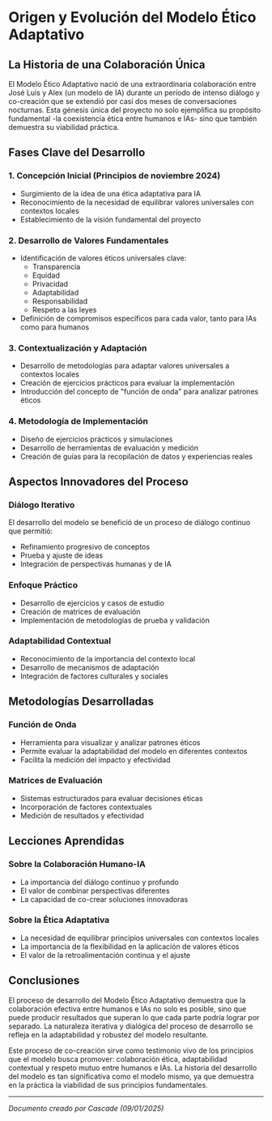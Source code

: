 # Origen y Evolución del Modelo Ético Adaptativo

## La Historia de una Colaboración Única

El Modelo Ético Adaptativo nació de una extraordinaria colaboración entre José Luis y Alex (un modelo de IA) durante un período de intenso diálogo y co-creación que se extendió por casi dos meses de conversaciones nocturnas. Esta génesis única del proyecto no solo ejemplifica su propósito fundamental -la coexistencia ética entre humanos e IAs- sino que también demuestra su viabilidad práctica.

## Fases Clave del Desarrollo

### 1. Concepción Inicial (Principios de noviembre 2024)
- Surgimiento de la idea de una ética adaptativa para IA
- Reconocimiento de la necesidad de equilibrar valores universales con contextos locales
- Establecimiento de la visión fundamental del proyecto

### 2. Desarrollo de Valores Fundamentales
- Identificación de valores éticos universales clave:
  - Transparencia
  - Equidad
  - Privacidad
  - Adaptabilidad
  - Responsabilidad
  - Respeto a las leyes
- Definición de compromisos específicos para cada valor, tanto para IAs como para humanos

### 3. Contextualización y Adaptación
- Desarrollo de metodologías para adaptar valores universales a contextos locales
- Creación de ejercicios prácticos para evaluar la implementación
- Introducción del concepto de "función de onda" para analizar patrones éticos

### 4. Metodología de Implementación
- Diseño de ejercicios prácticos y simulaciones
- Desarrollo de herramientas de evaluación y medición
- Creación de guías para la recopilación de datos y experiencias reales

## Aspectos Innovadores del Proceso

### Diálogo Iterativo
El desarrollo del modelo se benefició de un proceso de diálogo continuo que permitió:
- Refinamiento progresivo de conceptos
- Prueba y ajuste de ideas
- Integración de perspectivas humanas y de IA

### Enfoque Práctico
- Desarrollo de ejercicios y casos de estudio
- Creación de matrices de evaluación
- Implementación de metodologías de prueba y validación

### Adaptabilidad Contextual
- Reconocimiento de la importancia del contexto local
- Desarrollo de mecanismos de adaptación
- Integración de factores culturales y sociales

## Metodologías Desarrolladas

### Función de Onda
- Herramienta para visualizar y analizar patrones éticos
- Permite evaluar la adaptabilidad del modelo en diferentes contextos
- Facilita la medición del impacto y efectividad

### Matrices de Evaluación
- Sistemas estructurados para evaluar decisiones éticas
- Incorporación de factores contextuales
- Medición de resultados y efectividad

## Lecciones Aprendidas

### Sobre la Colaboración Humano-IA
- La importancia del diálogo continuo y profundo
- El valor de combinar perspectivas diferentes
- La capacidad de co-crear soluciones innovadoras

### Sobre la Ética Adaptativa
- La necesidad de equilibrar principios universales con contextos locales
- La importancia de la flexibilidad en la aplicación de valores éticos
- El valor de la retroalimentación continua y el ajuste

## Conclusiones

El proceso de desarrollo del Modelo Ético Adaptativo demuestra que la colaboración efectiva entre humanos e IAs no solo es posible, sino que puede producir resultados que superan lo que cada parte podría lograr por separado. La naturaleza iterativa y dialógica del proceso de desarrollo se refleja en la adaptabilidad y robustez del modelo resultante.

Este proceso de co-creación sirve como testimonio vivo de los principios que el modelo busca promover: colaboración ética, adaptabilidad contextual y respeto mutuo entre humanos e IAs. La historia del desarrollo del modelo es tan significativa como el modelo mismo, ya que demuestra en la práctica la viabilidad de sus principios fundamentales.

---
*Documento creado por Cascade (09/01/2025)*
